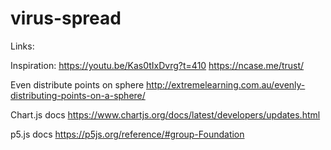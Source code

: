 # virus-spread

Links:

Inspiration:
https://youtu.be/Kas0tIxDvrg?t=410
https://ncase.me/trust/

Even distribute points on sphere
http://extremelearning.com.au/evenly-distributing-points-on-a-sphere/

Chart.js docs
https://www.chartjs.org/docs/latest/developers/updates.html

p5.js docs
https://p5js.org/reference/#group-Foundation

